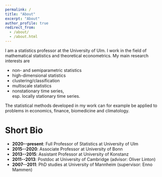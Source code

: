 ```yaml
---
permalink: /
title: "About"
excerpt: "About"
author_profile: true
redirect_from: 
  - /about/
  - /about.html
---
```



I am a statistics professor at the University of Ulm.
I work in the field of mathematical statistics and theoretical econometrics. 
My main research interests are 

* non- and semiparametric statistics 
* high-dimensional statistics
* clustering/classification 
* multiscale statistics 
* nonstationary time series, <br/>
  esp. locally stationary time series.

The statistical methods developed in my work can for example be applied to problems in economics, finance, biomedicine and climatology.


# Short Bio

* **2020--present**: Full Professor of Statistics at University of Ulm
* **2015--2020**: Associate Professor at University of Bonn
* **2013--2015**: Assistant Professor at University of Konstanz
* **2011--2013**: Postdoc at University of Cambridge (advisor: Oliver Linton)
* **2007--2011**: PhD studies at University of Mannheim (supervisor: Enno Mammen)